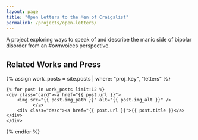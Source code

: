 ```yaml
---
layout: page
title: "Open Letters to the Men of Craigslist"
permalink: /projects/open-letters/
---
```


A project exploring ways to speak of and describe the manic side of bipolar disorder from an #ownvoices perspective.

## Related Works and Press
<div class="resp-gallery">
 {% assign work_posts = site.posts | where: "proj_key", "letters" %}

    {% for post in work_posts limit:12 %}
    <div class="card"><a href="{{ post.url }}">
        <img src="{{ post.img_path }}" alt="{{ post.img_alt }}" />
              </a>
        <div class="desc"><a href="{{ post.url }}">{{ post.title }}</a></div>
    </div>
  {% endfor %}
</div>
